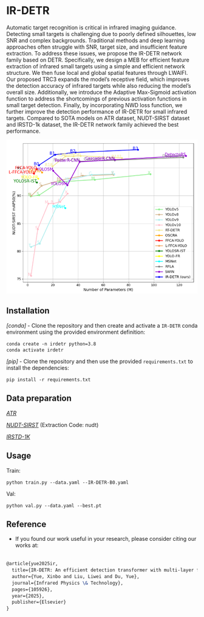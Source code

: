 # IR-DETR

Automatic target recognition is critical in infrared imaging guidance. Detecting small targets is challenging due to poorly defined silhouettes, low SNR and complex backgrounds. Traditional methods and deep learning approaches often struggle with SNR, target size, and insufficient feature extraction. To address these issues, we propose the IR-DETR network family based on DETR. Specifically, we design a MEB for efficient feature extraction of infrared small targets using a simple and efficient network structure. We then fuse local and global spatial features through LWAIFI. Our proposed TRC3 expands the model’s receptive field, which improves the detection accuracy of infrared targets while also reducing the model’s overall size. Additionally, we introduce the Adaptive Max-Sigmoid activation function to address the shortcomings of previous activation functions in small target detection. Finally, by incorporating NWD loss function, we further improve the detection performance of IR-DETR for small infrared targets. Compared to SOTA models on ATR dataset, NUDT-SIRST dataset and IRSTD-1k dataset, the IR-DETR network family achieved the best performance. 

<div align="center">
  <img src=https://github.com/Eason215xB/IR-DETR/blob/main/1.jpg>
</div>
 
## Installation
*[conda]* - Clone the repository and then create and activate a `IR-DETR` conda environment using the provided environment definition:

```shell
conda create -n irdetr python=3.8
conda activate irdetr
```

*[pip]* - Clone the repository and then use the provided `requirements.txt` to install the dependencies:

```shell
pip install -r requirements.txt
```
## Data preparation

*[ATR](1)*

*[NUDT-SIRST](https://pan.baidu.com/s/1WdA_yOHDnIiyj4C9SbW_Kg?pwd=nudt)* (Extraction Code: nudt)

*[IRSTD-1K](https://drive.google.com/file/d/1JoGDGF96v4CncKZprDnoIor0k1opaLZa/view)*



## Usage

Train:

```shell
python train.py --data.yaml --IR-DETR-B0.yaml
```

Val:

```shell
python val.py --data.yaml --best.pt
```
## Reference

- If you found our work useful in your research, please consider citing our works at:

```tex

@article{yue2025ir,
  title={IR-DETR: An efficient detection transformer with multi-layer feature fusion for infrared small targets},
  author={Yue, Xinbo and Liu, Liwei and Du, Yue},
  journal={Infrared Physics \& Technology},
  pages={105926},
  year={2025},
  publisher={Elsevier}
}


